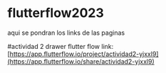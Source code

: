 # flutterflow2023
aqui se pondran los links de las paginas 

#actividad 2 drawer flutter flow
link: [https://app.flutterflow.io/project/actividad2-yjxxl9](https://app.flutterflow.io/share/actividad2-yjxxl9)
